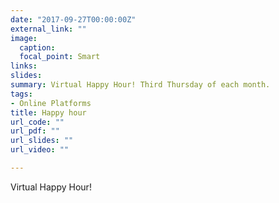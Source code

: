 ```yaml
---
date: "2017-09-27T00:00:00Z"
external_link: ""
image:
  caption: 
  focal_point: Smart
links:
slides: 
summary: Virtual Happy Hour! Third Thursday of each month.
tags:
- Online Platforms
title: Happy hour
url_code: ""
url_pdf: ""
url_slides: ""
url_video: ""

---
```

Virtual Happy Hour!



